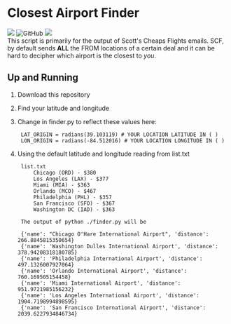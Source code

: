 # Closest Airport Finder
![](https://img.shields.io/badge/dependencies-0-brightgreen.svg) ![GitHub](https://img.shields.io/github/license/temannin/ClosestAirportFinder.svg) ![](https://img.shields.io/badge/python-3.7-blue.svg)<br>
This script is primarily for the output of Scott's Cheaps Flights emails. SCF, by default sends **ALL** the FROM locations of a certain deal and it can be hard to decipher which airport is the closest to *you*. 

## Up and Running
1. Download this repository
2. Find your latitude and longitude
3. Change in finder.py to reflect these values here:

        LAT_ORIGIN = radians(39.103119) # YOUR LOCATION LATITUDE IN ( )
        LON_ORIGIN = radians(-84.512016) # YOUR LOCATION LONGITUDE IN ( )
4. Using the default latitude and longitude reading from list.txt

        list.txt
            Chicago (ORD) - $380
            Los Angeles (LAX) - $377
            Miami (MIA) - $363
            Orlando (MCO) - $467
            Philadelphia (PHL) - $357
            San Francisco (SFO) - $367
            Washington DC (IAD) - $363

        The output of python ./finder.py will be 

        {'name': "Chicago O'Hare International Airport", 'distance': 266.8845815350654}
        {'name': 'Washington Dulles International Airport', 'distance': 378.94208318180785}
        {'name': 'Philadelphia International Airport', 'distance': 497.1326007927064}
        {'name': 'Orlando International Airport', 'distance': 760.169505154458}
        {'name': 'Miami International Airport', 'distance': 951.9721985156232}
        {'name': 'Los Angeles International Airport', 'distance': 1904.7198994898595}
        {'name': 'San Francisco International Airport', 'distance': 2039.6227934846734}